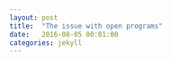 ```yaml
---
layout: post
title:  "The issue with open programs"
date:   2016-08-05 00:01:00
categories: jekyll
---
```

